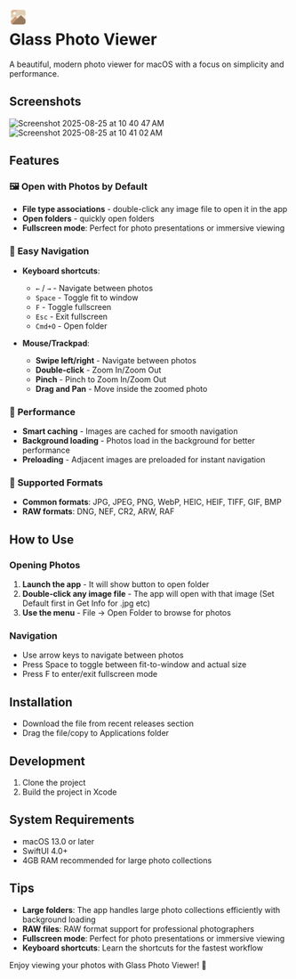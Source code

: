 <img src="Glass Photos/Assets.xcassets/AppIcon.appiconset/icon_128x128.png" alt="Glass Photo Viewer Logo" width="32" height="32" align="left" style="margin-right: 16px;">

# Glass Photo Viewer

A beautiful, modern photo viewer for macOS with a focus on simplicity and performance.

## Screenshots
<img width="1470" height="956" alt="Screenshot 2025-08-25 at 10 40 47 AM" src="https://github.com/user-attachments/assets/3bb7e3dd-37e9-4b7f-9d2e-1ce815547452" />

<img width="1470" height="864" alt="Screenshot 2025-08-25 at 10 41 02 AM" src="https://github.com/user-attachments/assets/4983c801-20c5-4cf4-b12c-2070bf3dd2e9" />


## Features

### 🖼️ **Open with Photos by Default**
- **File type associations** - double-click any image file to open it in the app
- **Open folders** - quickly open folders
- **Fullscreen mode**: Perfect for photo presentations or immersive viewing

### 🎯 **Easy Navigation**
- **Keyboard shortcuts**:
  - `←` / `→` - Navigate between photos
  - `Space` - Toggle fit to window
  - `F` - Toggle fullscreen
  - `Esc` - Exit fullscreen
  - `Cmd+O` - Open folder

- **Mouse/Trackpad**:
  - **Swipe left/right** - Navigate between photos
  - **Double-click** - Zoom In/Zoom Out
  - **Pinch** - Pinch to Zoom In/Zoom Out
  - **Drag and Pan** - Move inside the zoomed photo

### 🚀 **Performance**
- **Smart caching** - Images are cached for smooth navigation
- **Background loading** - Photos load in the background for better performance
- **Preloading** - Adjacent images are preloaded for instant navigation

### 📁 **Supported Formats**
- **Common formats**: JPG, JPEG, PNG, WebP, HEIC, HEIF, TIFF, GIF, BMP
- **RAW formats**: DNG, NEF, CR2, ARW, RAF

## How to Use

### Opening Photos
1. **Launch the app** - It will show button to open folder
2. **Double-click any image file** - The app will open with that image (Set Default first in Get Info for .jpg etc)
4. **Use the menu** - File → Open Folder to browse for photos

### Navigation
- Use arrow keys to navigate between photos
- Press Space to toggle between fit-to-window and actual size
- Press F to enter/exit fullscreen mode

## Installation
- Download the file from recent releases section
- Drag the file/copy to Applications folder

## Development
1. Clone the project
2. Build the project in Xcode

## System Requirements

- macOS 13.0 or later
- SwiftUI 4.0+
- 4GB RAM recommended for large photo collections

## Tips

- **Large folders**: The app handles large photo collections efficiently with background loading
- **RAW files**: RAW format support for professional photographers
- **Fullscreen mode**: Perfect for photo presentations or immersive viewing
- **Keyboard shortcuts**: Learn the shortcuts for the fastest workflow

Enjoy viewing your photos with Glass Photo Viewer! 📸
